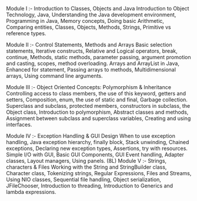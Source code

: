 Module I :-
Introduction to Classes, Objects and Java
Introduction to Object Technology, Java, Understanding the Java development environment,
Programming in Java, Memory concepts, Doing basic Arithmetic, Comparing entities, Classes,
Objects, Methods, Strings, Primitive vs reference types.

Module II :-
Control Statements, Methods and Arrays
Basic selection statements, Iterative constructs, Relative and Logical operators, break, continue,
Methods, static methods, parameter passing, argument promotion and casting, scopes, method
overloading. Arrays and ArrayList in Java, Enhanced for statement, Passing arrays to methods,
Multidimensional arrays, Using command line arguments.

Module III :-
Object Oriented Concepts: Polymorphism & Inheritance
Controlling access to class members, the use of this keyword, getters and setters, Composition,
enum, the use of static and final, Garbage collection. Superclass and subclass, protected members,
constructors in subclass, the Object class, Introduction to polymorphism, Abstract classes and
methods, Assignment between subclass and superclass variables, Creating and using interfaces.

Module IV :-
Exception Handling & GUI Design
When to use exception handling, Java exception hierarchy, finally block, Stack unwinding,
Chained exceptions, Declaring new exception types, Assertions, try with resources. Simple I/O
with GUI, Basic GUI Components, GUI Event handling, Adapter classes, Layout managers, Using
panels.
(8L)
Module V :-
Strings, characters & Files
Working with the String and StringBuilder class, Character class, Tokenizing strings, Regular
Expressions, Files and Streams, Using NIO classes, Sequential file handling, Object serialization, 
JFileChooser, Introduction to threading, Introduction to Generics and lambda expressions.
